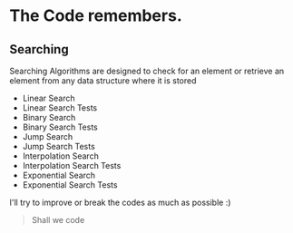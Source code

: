 # The Code remembers.
## Searching
Searching Algorithms are designed to check for an element or retrieve an element from any data structure where it is stored

- Linear Search
- Linear Search Tests
- Binary Search
- Binary Search Tests
- Jump Search
- Jump Search Tests
- Interpolation Search
- Interpolation Search Tests
- Exponential Search
- Exponential Search Tests

I'll try to improve or break the codes as much as possible :)

> Shall we code 